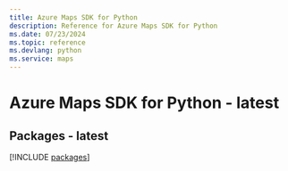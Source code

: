 ```yaml
---
title: Azure Maps SDK for Python
description: Reference for Azure Maps SDK for Python
ms.date: 07/23/2024
ms.topic: reference
ms.devlang: python
ms.service: maps
---
```

# Azure Maps SDK for Python - latest
## Packages - latest
[!INCLUDE [packages](maps-index.md)]